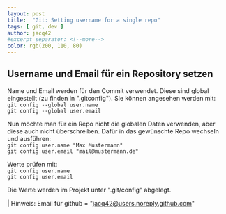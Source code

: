 ```yaml
---
layout: post
title:  "Git: Setting username for a single repo"
tags: [ git, dev ]
author: jacq42
#excerpt_separator: <!--more-->
color: rgb(200, 110, 80)
---
```


## Username und Email für ein Repository setzen

Name und Email werden für den Commit verwendet. Diese sind global eingestellt (zu finden in ".gitconfig"). Sie können angesehen werden mit:\
`git config --global user.name`\
`git config --global user.email`

Nun möchte man für ein Repo nicht die globalen Daten verwenden, aber diese auch nicht überschreiben. Dafür in das gewünschte Repo wechseln und ausführen:\
`git config user.name "Max Mustermann"`\
`git config user.email "mail@mustermann.de"`

Werte prüfen mit:\
`git config user.name`\
`git config user.email`

Die Werte werden im Projekt unter ".git/config" abgelegt.

| Hinweis: Email für github = "jacq42@users.noreply.github.com"